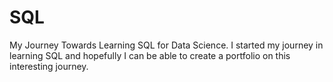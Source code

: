 # SQL
 My Journey Towards Learning SQL for Data Science.
I started my journey in learning SQL and hopefully I can be able to create a portfolio on this interesting journey.  